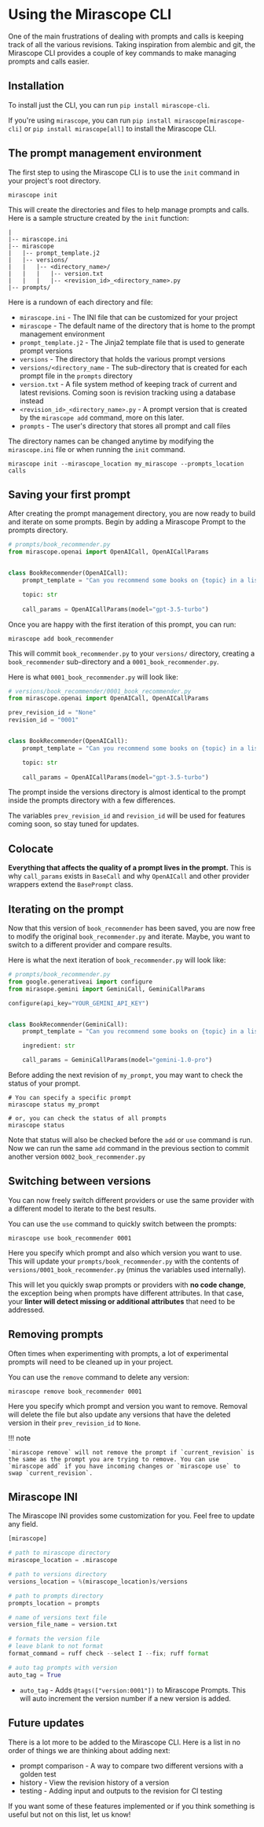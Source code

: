 # Using the Mirascope CLI

One of the main frustrations of dealing with prompts and calls is keeping track of all the various revisions. Taking inspiration from alembic and git, the Mirascope CLI provides a couple of key commands to make managing prompts and calls easier.

## Installation

To install just the CLI, you can run `pip install mirascope-cli`.

If you're using `mirascope`, you can run `pip install mirascope[mirascope-cli]` or `pip install mirascope[all]` to install the Mirascope CLI.

## The prompt management environment

The first step to using the Mirascope CLI is to use the `init` command in your project's root directory.

```shell
mirascope init
```

This will create the directories and files to help manage prompts and calls.
Here is a sample structure created by the `init` function:

```plaintext
|
|-- mirascope.ini
|-- mirascope
|   |-- prompt_template.j2
|   |-- versions/
|   |   |-- <directory_name>/
|   |   |   |-- version.txt
|   |   |   |-- <revision_id>_<directory_name>.py
|-- prompts/
```

Here is a rundown of each directory and file:

- `mirascope.ini` - The INI file that can be customized for your project
- `mirascope` - The default name of the directory that is home to the prompt management environment
- `prompt_template.j2` - The Jinja2 template file that is used to generate prompt versions
- `versions` - The directory that holds the various prompt versions
- `versions/<directory_name` - The sub-directory that is created for each prompt file in the `prompts` directory
- `version.txt` - A file system method of keeping track of current and latest revisions. Coming soon is revision tracking using a database instead
- `<revision_id>_<directory_name>.py` - A prompt version that is created by the `mirascope add` command, more on this later.
- `prompts` - The user's directory that stores all prompt and call files

The directory names can be changed anytime by modifying the `mirascope.ini` file or when running the `init` command.

```shell
mirascope init --mirascope_location my_mirascope --prompts_location calls
```

## Saving your first prompt

After creating the prompt management directory, you are now ready to build and iterate on some prompts. Begin by adding a Mirascope Prompt to the prompts directory.

```python
# prompts/book_recommender.py
from mirascope.openai import OpenAICall, OpenAICallParams


class BookRecommender(OpenAICall):
    prompt_template = "Can you recommend some books on {topic} in a list format?"

    topic: str
    
    call_params = OpenAICallParams(model="gpt-3.5-turbo")
```

Once you are happy with the first iteration of this prompt, you can run:

```shell
mirascope add book_recommender
```

This will commit `book_recommender.py` to your `versions/` directory, creating a `book_recommender` sub-directory and a `0001_book_recommender.py`.

Here is what `0001_book_recommender.py` will look like:

```python
# versions/book_recommender/0001_book_recommender.py
from mirascope.openai import OpenAICall, OpenAICallParams

prev_revision_id = "None"
revision_id = "0001"


class BookRecommender(OpenAICall):
    prompt_template = "Can you recommend some books on {topic} in a list format?"

    topic: str
    
    call_params = OpenAICallParams(model="gpt-3.5-turbo")
```

The prompt inside the versions directory is almost identical to the prompt inside the prompts directory with a few differences.

The variables `prev_revision_id` and `revision_id` will be used for features coming soon, so stay tuned for updates.

## Colocate

**Everything that affects the quality of a prompt lives in the prompt.** This is why `call_params` exists in `BaseCall` and why `OpenAICall` and other provider wrappers extend the `BasePrompt` class.

## Iterating on the prompt

Now that this version of `book_recommender` has been saved, you are now free to modify the original `book_recommender.py` and iterate. Maybe, you want to switch to a different provider and compare results.

Here is what the next iteration of `book_recommender.py` will look like:

```python
# prompts/book_recommender.py
from google.generativeai import configure
from mirasope.gemini import GeminiCall, GeminiCallParams

configure(api_key="YOUR_GEMINI_API_KEY")


class BookRecommender(GeminiCall):
	prompt_template = "Can you recommend some books on {topic} in a list format?"

	ingredient: str

	call_params = GeminiCallParams(model="gemini-1.0-pro")
```

Before adding the next revision of `my_prompt`, you may want to check the status of your prompt.

```shell
# You can specify a specific prompt
mirascope status my_prompt

# or, you can check the status of all prompts
mirascope status
```

Note that status will also be checked before the `add` or `use` command is run.
Now we can run the same `add` command in the previous section to commit another version `0002_book_recommender.py`

## Switching between versions

You can now freely switch different providers or use the same provider with a different model to iterate to the best results.

You can use the `use` command to quickly switch between the prompts:

```shell
mirascope use book_recommender 0001
```

Here you specify which prompt and also which version you want to use. This will update your `prompts/book_recommender.py` with the contents of `versions/0001_book_recommender.py` (minus the variables used internally).

This will let you quickly swap prompts or providers with **no code change**, the exception being when prompts have different attributes. In that case, your **linter will detect missing or additional attributes** that need to be addressed.

## Removing prompts

Often times when experimenting with prompts, a lot of experimental prompts will need to be cleaned up in your project.

You can use the `remove` command to delete any version:

```shell
mirascope remove book_recommender 0001
```

Here you specify which prompt and version you want to remove. Removal will delete the file but also update any versions that have the deleted version in their `prev_revision_id` to `None`.

!!! note

    `mirascope remove` will not remove the prompt if `current_revision` is the same as the prompt you are trying to remove. You can use `mirascope add` if you have incoming changes or `mirascope use` to swap `current_revision`.

## Mirascope INI

The Mirascope INI provides some customization for you. Feel free to update any field.

```python
[mirascope]

# path to mirascope directory
mirascope_location = .mirascope

# path to versions directory
versions_location = %(mirascope_location)s/versions

# path to prompts directory
prompts_location = prompts

# name of versions text file
version_file_name = version.txt

# formats the version file
# leave blank to not format 
format_command = ruff check --select I --fix; ruff format

# auto tag prompts with version
auto_tag = True
```

- `auto_tag` - Adds `@tags(["version:0001"])` to Mirascope Prompts. This will auto increment the version number if a new version is added.

## Future updates

There is a lot more to be added to the Mirascope CLI. Here is a list in no order of things we are thinking about adding next:

- prompt comparison - A way to compare two different versions with a golden test
- history - View the revision history of a version
- testing - Adding input and outputs to the revision for CI testing

If you want some of these features implemented or if you think something is useful but not on this list, let us know!
